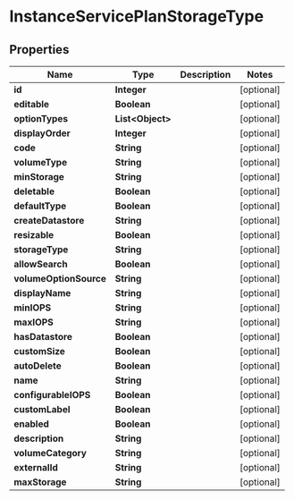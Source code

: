 

# InstanceServicePlanStorageType

## Properties

Name | Type | Description | Notes
------------ | ------------- | ------------- | -------------
**id** | **Integer** |  |  [optional]
**editable** | **Boolean** |  |  [optional]
**optionTypes** | **List&lt;Object&gt;** |  |  [optional]
**displayOrder** | **Integer** |  |  [optional]
**code** | **String** |  |  [optional]
**volumeType** | **String** |  |  [optional]
**minStorage** | **String** |  |  [optional]
**deletable** | **Boolean** |  |  [optional]
**defaultType** | **Boolean** |  |  [optional]
**createDatastore** | **String** |  |  [optional]
**resizable** | **Boolean** |  |  [optional]
**storageType** | **String** |  |  [optional]
**allowSearch** | **Boolean** |  |  [optional]
**volumeOptionSource** | **String** |  |  [optional]
**displayName** | **String** |  |  [optional]
**minIOPS** | **String** |  |  [optional]
**maxIOPS** | **String** |  |  [optional]
**hasDatastore** | **Boolean** |  |  [optional]
**customSize** | **Boolean** |  |  [optional]
**autoDelete** | **Boolean** |  |  [optional]
**name** | **String** |  |  [optional]
**configurableIOPS** | **Boolean** |  |  [optional]
**customLabel** | **Boolean** |  |  [optional]
**enabled** | **Boolean** |  |  [optional]
**description** | **String** |  |  [optional]
**volumeCategory** | **String** |  |  [optional]
**externalId** | **String** |  |  [optional]
**maxStorage** | **String** |  |  [optional]



